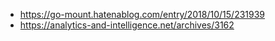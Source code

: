 * https://go-mount.hatenablog.com/entry/2018/10/15/231939
* https://analytics-and-intelligence.net/archives/3162